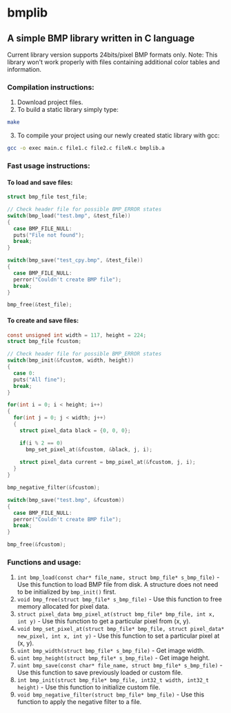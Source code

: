 # bmplib
## A simple BMP library written in C language

Current library version supports 24bits/pixel BMP formats only.
Note: This library won't work properly with files containing additional color tables and information.

### Compilation instructions:
1. Download project files.
1. To build a static library simply type:
```bash
make
```
3. To compile your project using our newly created static library with gcc:
```bash
gcc -o exec main.c file1.c file2.c fileN.c bmplib.a
```

### Fast usage instructions:
#### To load and save files:
```C
struct bmp_file test_file;

// Check header file for possible BMP_ERROR states
switch(bmp_load("test.bmp", &test_file))
{
  case BMP_FILE_NULL:
  puts("File not found");
  break;
}

switch(bmp_save("test_cpy.bmp", &test_file))
{
  case BMP_FILE_NULL:
  perror("Couldn't create BMP file");
  break;
}

bmp_free(&test_file);
```

#### To create and save files:
```C
const unsigned int width = 117, height = 224;
struct bmp_file fcustom;

// Check header file for possible BMP_ERROR states
switch(bmp_init(&fcustom, width, height))
{
  case 0:
  puts("All fine");
  break;
}

for(int i = 0; i < height; i++)
{
  for(int j = 0; j < width; j++)
  {
    struct pixel_data black = {0, 0, 0};

    if(i % 2 == 0)
      bmp_set_pixel_at(&fcustom, &black, j, i);
            
    struct pixel_data current = bmp_pixel_at(&fcustom, j, i);
  }
}

bmp_negative_filter(&fcustom);

switch(bmp_save("test.bmp", &fcustom))
{
  case BMP_FILE_NULL:
  perror("Couldn't create BMP file");
  break;
}

bmp_free(&fcustom);
```

### Functions and usage:
1. `int bmp_load(const char* file_name, struct bmp_file* s_bmp_file)` - Use this function to load BMP file from disk.
A structure does not need to be initialized by `bmp_init()` first.
2. `void bmp_free(struct bmp_file* s_bmp_file)` - Use this function to free memory allocated for pixel data.
3. `struct pixel_data bmp_pixel_at(struct bmp_file* bmp_file, int x, int y)` - Use this function to get a particular pixel from (x, y).
4. `void bmp_set_pixel_at(struct bmp_file* bmp_file, struct pixel_data* new_pixel, int x, int y)` -
  Use this function to set a particular pixel at (x, y).
5. `uint bmp_width(struct bmp_file* s_bmp_file)` - Get image width.
6. `uint bmp_height(struct bmp_file* s_bmp_file)` - Get image height.
7. `uint bmp_save(const char* file_name, struct bmp_file* s_bmp_file)` - Use this function to save previously loaded or custom file.
8. `int bmp_init(struct bmp_file* bmp_file, int32_t width, int32_t height)` - Use this function to initialize custom file.
9. `void bmp_negative_filter(struct bmp_file* bmp_file)` - Use this function to apply the negative filter to a file.

